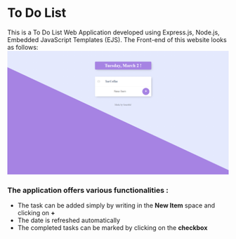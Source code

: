 # To Do List
This is a To Do List Web Application developed using Express.js, Node.js, Embedded JavaScript Templates (EJS).
The Front-end of this website looks as follows:  
<img src="https://github.com/skmprohunt/To-Do-List/blob/main/images/Front_end.PNG" width="700">
### The application offers various functionalities : 
- The task can be added simply by writing in the **New Item** space and clicking on **+**
- The date is refreshed automatically
- The completed tasks can be marked by clicking on the **checkbox**
